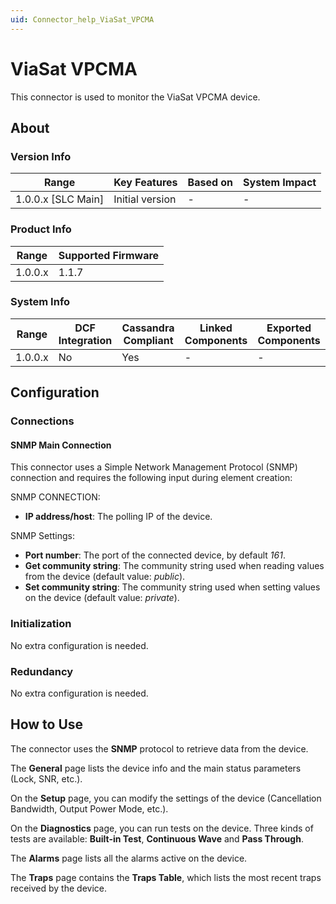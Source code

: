 ```yaml
---
uid: Connector_help_ViaSat_VPCMA
---
```


# ViaSat VPCMA

This connector is used to monitor the ViaSat VPCMA device.

## About

### Version Info

| Range                | Key Features     | Based on     | System Impact     |
|----------------------|------------------|--------------|-------------------|
| 1.0.0.x \[SLC Main\] | Initial version  | \-           | \-                |

### Product Info

| Range     | Supported Firmware     |
|-----------|------------------------|
| 1.0.0.x   | 1.1.7                  |

### System Info

| Range     | DCF Integration     | Cassandra Compliant     | Linked Components     | Exported Components     |
|-----------|---------------------|-------------------------|-----------------------|-------------------------|
| 1.0.0.x   | No                  | Yes                     | \-                    | \-                      |

## Configuration

### Connections

#### SNMP Main Connection

This connector uses a Simple Network Management Protocol (SNMP) connection and requires the following input during element creation:

SNMP CONNECTION:

- **IP address/host**: The polling IP of the device.

SNMP Settings:

- **Port number**: The port of the connected device, by default *161*.
- **Get community string**: The community string used when reading values from the device (default value: *public*).
- **Set community string**: The community string used when setting values on the device (default value: *private*).

### Initialization

No extra configuration is needed.

### Redundancy

No extra configuration is needed.

## How to Use

The connector uses the **SNMP** protocol to retrieve data from the device.

The **General** page lists the device info and the main status parameters (Lock, SNR, etc.).

On the **Setup** page, you can modify the settings of the device (Cancellation Bandwidth, Output Power Mode, etc.).

On the **Diagnostics** page, you can run tests on the device. Three kinds of tests are available: **Built-in Test**, **Continuous Wave** and **Pass Through**.

The **Alarms** page lists all the alarms active on the device.

The **Traps** page contains the **Traps Table**, which lists the most recent traps received by the device.
